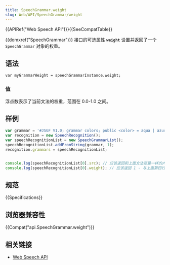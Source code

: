 ```yaml
---
title: SpeechGrammar.weight
slug: Web/API/SpeechGrammar/weight
---
```

{{APIRef("Web Speech API")}}{{SeeCompatTable}}

{{domxref("SpeechGrammar")}} 接口的可选属性 **`weight`** 设置并返回了一个 `SpeechGrammar` 对象的权重。

## 语法

```plain
var myGrammarWeight = speechGrammarInstance.weight;
```

### 值

浮点数表示了当前文法的权重，范围在 0.0-1.0 之间。

## 样例

```js
var grammar = '#JSGF V1.0; grammar colors; public <color> = aqua | azure | beige | bisque | black | blue | brown | chocolate | coral | crimson | cyan | fuchsia | ghostwhite | gold | goldenrod | gray | green | indigo | ivory | khaki | lavender | lime | linen | magenta | maroon | moccasin | navy | olive | orange | orchid | peru | pink | plum | purple | red | salmon | sienna | silver | snow | tan | teal | thistle | tomato | turquoise | violet | white | yellow ;'
var recognition = new SpeechRecognition();
var speechRecognitionList = new SpeechGrammarList();
speechRecognitionList.addFromString(grammar, 1);
recognition.grammars = speechRecognitionList;


console.log(speechRecognitionList[0].src); // 应该返回和上面文法变量一样的内容
console.log(speechRecognitionList[0].weight); // 应该返回 1 - 与上面第四行所设置的权重一致
```

## 规范

{{Specifications}}

## 浏览器兼容性

{{Compat("api.SpeechGrammar.weight")}}

## 相关链接

- [Web Speech API](/zh-CN/docs/Web/API/Web_Speech_API)

